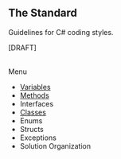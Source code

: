 ## The Standard
Guidelines for C# coding styles.


[DRAFT]

<br />
Menu

- [Variables](Variables.md)
- [Methods](Methods.md)
- Interfaces
- [Classes](Classes.md)
- Enums
- Structs
- Exceptions
- Solution Organization